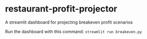 # restaurant-profit-projector
A streamlit dashboard for projecting breakeven profit scenarios

Run the dashboard with this command: `streamlit run breakeven.py`
